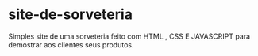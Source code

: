 # site-de-sorveteria

Simples site de uma sorveteria feito com HTML , CSS E JAVASCRIPT para
demostrar aos clientes seus produtos.
